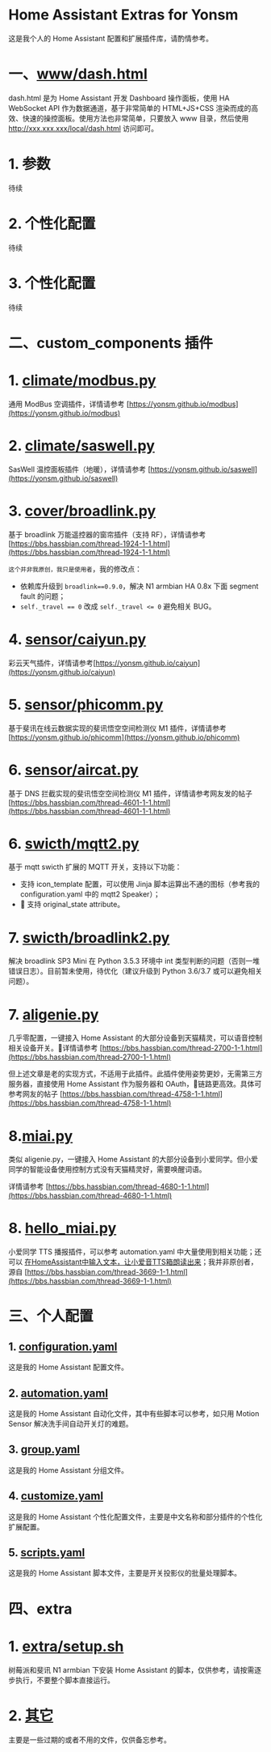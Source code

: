 # Home Assistant Extras for Yonsm

这是我个人的 Home Assistant 配置和扩展插件库，请酌情参考。

# 一、[www/dash.html](www/dash.html)

dash.html 是为 Home Assistant 开发 Dashboard 操作面板，使用 HA WebSocket API 作为数据通道，基于非常简单的 HTML+JS+CSS 渲染而成的高效、快速的操控面板。使用方法也非常简单，只要放入 www 目录，然后使用 http://xxx.xxx.xxx/local/dash.html 访问即可。

# 1. 参数

待续

# 2. 个性化配置

待续

# 3. 个性化配置

待续

# 二、custom_components 插件

# 1. [climate/modbus.py](custom_components/climate/modbus.py)

通用 ModBus 空调插件，详情请参考 [https://yonsm.github.io/modbus](https://yonsm.github.io/modbus)

# 2. [climate/saswell.py](custom_components/climate/saswell.py)

SasWell 温控面板插件（地暖），详情请参考 [https://yonsm.github.io/saswell](https://yonsm.github.io/saswell)

# 3. [cover/broadlink.py](custom_components/cover/broadlink.py)

基于 broadlink 万能遥控器的窗帘插件（支持 RF），详情请参考 [https://bbs.hassbian.com/thread-1924-1-1.html](https://bbs.hassbian.com/thread-1924-1-1.html)

`这个并非我原创，我只是使用者`，我的修改点：

-   依赖库升级到 `broadlink==0.9.0`，解决 N1 armbian HA 0.8x 下面 segment fault 的问题；
-   `self._travel == 0` 改成 `self._travel <= 0` 避免相关 BUG。

# 4. [sensor/caiyun.py](custom_components/sensor/caiyun.py)

彩云天气插件，详情请参考[https://yonsm.github.io/caiyun](https://yonsm.github.io/caiyun)

# 5. [sensor/phicomm.py](custom_components/sensor/phicomm.py)

基于斐讯在线云数据实现的斐讯悟空空间检测仪 M1 插件，详情请参考 [https://yonsm.github.io/phicomm](https://yonsm.github.io/phicomm)

# 6. [sensor/aircat.py](custom_components/sensor/aircat.py)

基于 DNS 拦截实现的斐讯悟空空间检测仪 M1 插件，详情请参考网友发的帖子 [https://bbs.hassbian.com/thread-4601-1-1.html](https://bbs.hassbian.com/thread-4601-1-1.html)

# 6. [swicth/mqtt2.py](custom_components/swicth/mqtt2.py)

基于 mqtt swicth 扩展的 MQTT 开关，支持以下功能：

-   支持 icon_template 配置，可以使用 Jinja 脚本运算出不通的图标（参考我的 configuration.yaml 中的 mqtt2 Speaker）；
-    支持 original_state attribute。

# 7. [swicth/broadlink2.py](custom_components/swicth/broadlink2.py)

解决 broadlink SP3 Mini 在 Python 3.5.3 环境中 int 类型判断的问题（否则一堆错误日志）。目前暂未使用，待优化（建议升级到 Python 3.6/3.7 或可以避免相关问题）。

# 7. [aligenie.py](custom_components/aligenie.py)

几乎零配置，一键接入 Home Assistant 的大部分设备到天猫精灵，可以语音控制相关设备开关。详情请参考 [https://bbs.hassbian.com/thread-2700-1-1.html](https://bbs.hassbian.com/thread-2700-1-1.html)

但上述文章是老的实现方式，不适用于此插件。此插件使用姿势更妙，无需第三方服务器，直接使用 Home Assistant 作为服务器和 OAuth，链路更高效。具体可参考网友的帖子 [https://bbs.hassbian.com/thread-4758-1-1.html](https://bbs.hassbian.com/thread-4758-1-1.html)

# 8.[miai.py](custom_components/miai.py)

类似 aligenie.py，一键接入 Home Assistant 的大部分设备到小爱同学。但小爱同学的智能设备使用控制方式没有天猫精灵好，需要唤醒词语。

详情请参考 [https://bbs.hassbian.com/thread-4680-1-1.html](https://bbs.hassbian.com/thread-4680-1-1.html)

# 8. [hello_miai.py](custom_components/hello_miai.py)

小爱同学 TTS 播报插件，可以参考 automation.yaml 中大量使用到相关功能；还可以 [在HomeAssistant中输入文本，让小爱音TTS箱朗读出来](https://bbs.hassbian.com/thread-4184-1-1.html)；我并非原创者，源自 [https://bbs.hassbian.com/thread-3669-1-1.html](https://bbs.hassbian.com/thread-3669-1-1.html)

# 三、个人配置

## 1. [configuration.yaml](configuration.yaml)

这是我的 Home Assistant 配置文件。

## 2. [automation.yaml](automation.yaml)

这是我的 Home Assistant 自动化文件，其中有些脚本可以参考，如只用 Motion Sensor 解决洗手间自动开关灯的难题。

## 3. [group.yaml](group.yaml)

这是我的 Home Assistant 分组文件。

## 4. [customize.yaml](customize.yaml)

这是我的 Home Assistant 个性化配置文件，主要是中文名称和部分插件的个性化扩展配置。

## 5. [scripts.yaml](scripts.yaml)

这是我的 Home Assistant 脚本文件，主要是开关投影仪的批量处理脚本。

# 四、extra

# 1. [extra/setup.sh](extra/setup.sh)

树莓派和斐讯 N1 armbian 下安装 Home Assistant 的脚本，仅供参考，请按需逐步执行，不要整个脚本直接运行。

# 2. [其它](extra)

主要是一些过期的或者不用的文件，仅供备忘参考。
